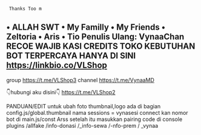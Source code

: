  
  
     Thanks Too m
• ALLAH SWT
• My Familly
• My Friends
• Zeltoria
• Aris
• Tio
Penulis Ulang: VynaaChan
RECOE WAJIB KASI CREDITS 
TOKO KEBUTUHAN BOT TERPERCAYA
HANYA DI SINI
https://linkbio.co/VLShop
-----------------------------------------------------------------------------
group
https://t.me/VLShop3
channel 
https://t.me/VynaaMD

👇hubungi aku disini👇
  https://t.me/VLShop2

PANDUAN/EDIT
untuk ubah foto thumbnail,logo ada di bagian config.js/global.thumbnail 
nama sessions = vynasesi connect kan nomor bot di main.js/const Arss  setelah itu masukkan pairing code di console
plugins
/allfake
/info-donasi
/_info-sewa
/-nfo-prem
/ _vynaa


